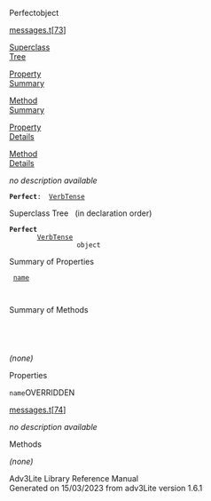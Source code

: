 <span class="title">Perfect</span><span class="type">object</span>

[messages.t](../file/messages.t.html)\[[73](../source/messages.t.html#73)\]

[Superclass  
Tree](#_SuperClassTree_)

[Property  
Summary](#_PropSummary_)

[Method  
Summary](#_MethodSummary_)

[Property  
Details](#_Properties_)

[Method  
Details](#_Methods_)

<div class="fdesc">

*no description available*

**`Perfect`**` :   `[`VerbTense`](../object/VerbTense.html)

</div>

<span id="_SuperClassTree_"></span>

<div class="mjhd">

<span class="hdln">Superclass Tree</span>   (in declaration order)

</div>

**`Perfect`**  
`         `[`VerbTense`](../object/VerbTense.html)  
`                 object`  
<span id="_PropSummary_"></span>

<div class="mjhd">

<span class="hdln">Summary of Properties</span>  

</div>

` `[`name`](#name)`  `

` `

<span id="_MethodSummary_"></span>

<div class="mjhd">

<span class="hdln">Summary of Methods</span>  

</div>

` `

` `

*(none)* <span id="_Properties_"></span>

<div class="mjhd">

<span class="hdln">Properties</span>  

</div>

<span id="name"></span>

`name`<span class="rem">OVERRIDDEN</span>

[messages.t](../file/messages.t.html)\[[74](../source/messages.t.html#74)\]

<div class="desc">

*no description available*

</div>

<span id="_Methods_"></span>

<div class="mjhd">

<span class="hdln">Methods</span>  

</div>

*(none)*

<div class="ftr">

Adv3Lite Library Reference Manual  
Generated on 15/03/2023 from adv3Lite version 1.6.1

</div>
